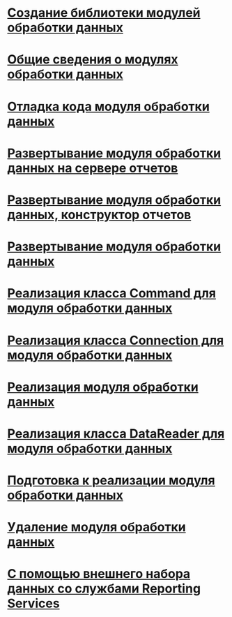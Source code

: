 # [Создание библиотеки модулей обработки данных](creating-a-data-processing-extension-library.md)
# [Общие сведения о модулях обработки данных](data-processing-extensions-overview.md)
# [Отладка кода модуля обработки данных](debugging-data-processing-extension-code.md)
# [Развертывание модуля обработки данных на сервере отчетов](deploying-a-data-processing-extension-to-a-report-server.md)
# [Развертывание модуля обработки данных, конструктор отчетов](deploying-a-data-processing-extension-to-report-designer.md)
# [Развертывание модуля обработки данных](deploying-a-data-processing-extension.md)
# [Реализация класса Command для модуля обработки данных](implementing-a-command-class-for-a-data-processing-extension.md)
# [Реализация класса Connection для модуля обработки данных](implementing-a-connection-class-for-a-data-processing-extension.md)
# [Реализация модуля обработки данных](implementing-a-data-processing-extension.md)
# [Реализация класса DataReader для модуля обработки данных](implementing-a-datareader-class-for-a-data-processing-extension.md)
# [Подготовка к реализации модуля обработки данных](preparing-to-implement-a-data-processing-extension.md)
# [Удаление модуля обработки данных](removing-a-data-processing-extension.md)
# [С помощью внешнего набора данных со службами Reporting Services](using-an-external-dataset-with-reporting-services.md)
